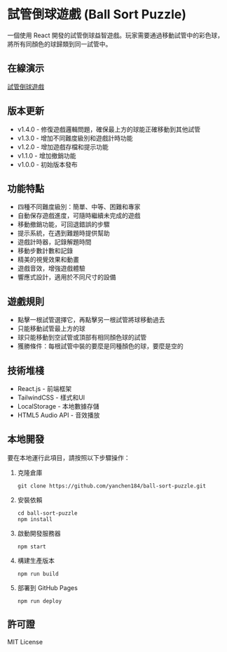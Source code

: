 # 試管倒球遊戲 (Ball Sort Puzzle)

一個使用 React 開發的試管倒球益智遊戲。玩家需要通過移動試管中的彩色球，將所有同顏色的球歸類到同一試管中。

## 在線演示

[試管倒球遊戲](https://yanchen184.github.io/ball-sort-puzzle)

## 版本更新

- v1.4.0 - 修復遊戲邏輯問題，確保最上方的球能正確移動到其他試管
- v1.3.0 - 增加不同難度級別和遊戲計時功能
- v1.2.0 - 增加遊戲存檔和提示功能
- v1.1.0 - 增加撤銷功能
- v1.0.0 - 初始版本發布

## 功能特點

* 四種不同難度級別：簡單、中等、困難和專家
* 自動保存遊戲進度，可隨時繼續未完成的遊戲
* 移動撤銷功能，可回退錯誤的步驟
* 提示系統，在遇到難題時提供幫助
* 遊戲計時器，記錄解題時間
* 移動步數計數和記錄
* 精美的視覺效果和動畫
* 遊戲音效，增強遊戲體驗
* 響應式設計，適用於不同尺寸的設備

## 遊戲規則

* 點擊一根試管選擇它，再點擊另一根試管將球移動過去
* 只能移動試管最上方的球
* 球只能移動到空試管或頂部有相同顏色球的試管
* 獲勝條件：每根試管中裝的要麼是同種顏色的球，要麼是空的

## 技術堆棧

* React.js - 前端框架
* TailwindCSS - 樣式和UI
* LocalStorage - 本地數據存儲
* HTML5 Audio API - 音效播放

## 本地開發

要在本地運行此項目，請按照以下步驟操作：

1. 克隆倉庫
   ```
   git clone https://github.com/yanchen184/ball-sort-puzzle.git
   ```

2. 安裝依賴
   ```
   cd ball-sort-puzzle
   npm install
   ```

3. 啟動開發服務器
   ```
   npm start
   ```

4. 構建生產版本
   ```
   npm run build
   ```

5. 部署到 GitHub Pages
   ```
   npm run deploy
   ```

## 許可證

MIT License
